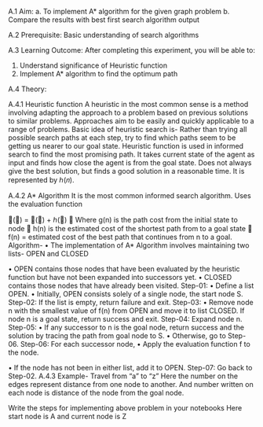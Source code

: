 A.1 Aim: 
a. To implement A* algorithm for the given graph problem
b. Compare the results with best first search algorithm output

A.2
Prerequisite: Basic understanding of search algorithms

A.3 Learning Outcome:
After completing this experiment, you will be able to:
1. Understand significance of Heuristic function
2. Implement A* algorithm to find the optimum path

A.4 Theory:

A.4.1 Heuristic function
A heuristic in the most common sense is a method involving adapting the approach to a 
problem based on previous solutions to similar problems. Approaches aim to be easily and 
quickly applicable to a range of problems.
Basic idea of heuristic search is- Rather than trying all possible search paths at each step, try 
to find which paths seem to be getting us nearer to our goal state.
Heuristic function is used in informed search to find the most promising path. It takes current 
state of the agent as input and finds how close the agent is from the goal state. Does not always 
give the best solution, but finds a good solution in a reasonable time. It is represented by ℎ(𝑛).

A.4.2 A* Algorithm
It is the most common informed search algorithm. Uses the evaluation function

𝑓(𝑛) = 𝑔(𝑛) + ℎ(𝑛)
 Where g(n) is the path cost from the initial state to node 
 h(n) is the estimated cost of the shortest path from to a goal state
 f(n) = estimated cost of the best path that continues from n to a goal.
Algorithm-
• The implementation of A* Algorithm involves maintaining two lists- OPEN and 
CLOSED

• OPEN contains those nodes that have been evaluated by the heuristic function but have 
not been expanded into successors yet.
• CLOSED contains those nodes that have already been visited.
Step-01:
• Define a list OPEN.
• Initially, OPEN consists solely of a single node, the start node S.
Step-02:
If the list is empty, return failure and exit.
Step-03:
• Remove node n with the smallest value of f(n) from OPEN and move it to list CLOSED.
If node n is a goal state, return success and exit.
Step-04:
Expand node n.
Step-05:
• If any successor to n is the goal node, return success and the solution by tracing the path 
from goal node to S.
• Otherwise, go to Step-06.
Step-06:
For each successor node,
• Apply the evaluation function f to the node.


• If the node has not been in either list, add it to OPEN.
Step-07:
Go back to Step-02.
A.4.3 Example- Travel from “a” to “z”
Here the number on the edges represent distance from one node to another. And number written 
on each node is distance of the node from the goal node.





Write the steps for implementing above problem in your notebooks
Here start node is A and current node is Z